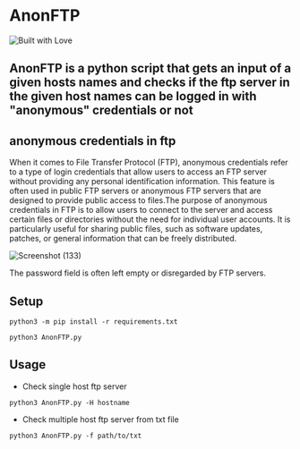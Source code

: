 # AnonFTP   
![Built with Love](https://img.shields.io/badge/Built%20with-%E2%9D%A4%EF%B8%8F-red)
## AnonFTP is a python script that gets an input of a given hosts names and checks if the ftp server in the given host names can be logged in with "anonymous" credentials or not  

## anonymous credentials in ftp 
When it comes to File Transfer Protocol (FTP), anonymous credentials refer to a type of login credentials that allow users to access an FTP server without providing any personal identification information. This feature is often used in public FTP servers or anonymous FTP servers that are designed to provide public access to files.The purpose of anonymous credentials in FTP is to allow users to connect to the server and access certain files or directories without the need for individual user accounts. It is particularly useful for sharing public files, such as software updates, patches, or general information that can be freely distributed.

![Screenshot (133)](https://github.com/ISLAM-XGAMER/AnonFTP/assets/65929613/1f8cb6a3-5f43-4aaf-b9d2-941d422a5779)

The password field is often left empty or disregarded by FTP servers.


## Setup 
```
python3 -m pip install -r requirements.txt
```
```
python3 AnonFTP.py
```

## Usage
- Check single host ftp server 
```
python3 AnonFTP.py -H hostname
```
- Check multiple host ftp server from txt file
```
python3 AnonFTP.py -f path/to/txt
```

